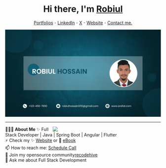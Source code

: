 <h1 align="center"> Hi there, I'm <a href="https://www.linkedin.com/in/robiulhossain10/">Robiul</a> </h1>

<!--- Adding Header Elements -->
<p align="center" style="color: green;">
  <a href="https://myportfolio-kappa-puce.vercel.app/">Portfolios</a> -
  <a href="https://www.linkedin.com/in/robiulhossain10/">LinkedIn</a> - 
  <a href="https://x.com/RobiulHoss93960">X</a> -
  <a href="https://10minuts.vercel.app/">Website</a> -
  <a href="mailto:robiulhossain0110@gmail.com">Contact me.</a> 
</p>

<a href="" target="_blank"><img src="/image/img.png" alt=""></a>

-----------------------------------------------------------
👨🏻‍💻 **About Me**<img src="https://raw.githubusercontent.com/sanjay-kv/sanjay-kv/main/Assets/illustration.png" min-width="300px" max-width="300px" width="350px" align="right"> 
✨ Full Stack Developer | Java | Spring Boot | Angular | Flutter <br>
⚡ Check my ✨ [Website](https://10minuts.vercel.app/) or 🌱 [eBook](https://10minuts.vercel.app/)<br>
📫 How to reach me: [Schedule Call](https://10minuts.vercel.app/) <br>
👯 Join my opensource community[recodehive](#)<br>
💬 Ask me about Full Stack Development<br>
<!--- Adding Tech Stack open Section -->



